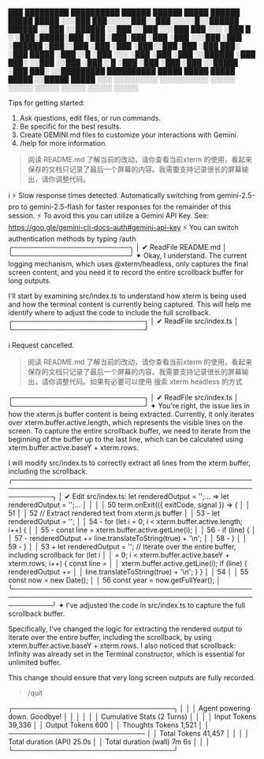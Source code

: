  ███            █████████  ██████████ ██████   ██████ █████ ██████   █████ █████
░░░███         ███░░░░░███░░███░░░░░█░░██████ ██████ ░░███ ░░██████ ░░███ ░░███
  ░░░███      ███     ░░░  ░███  █ ░  ░███░█████░███  ░███  ░███░███ ░███  ░███
    ░░░███   ░███          ░██████    ░███░░███ ░███  ░███  ░███░░███░███  ░███
     ███░    ░███    █████ ░███░░█    ░███ ░░░  ░███  ░███  ░███ ░░██████  ░███
   ███░      ░░███  ░░███  ░███ ░   █ ░███      ░███  ░███  ░███  ░░█████  ░███
 ███░         ░░█████████  ██████████ █████     █████ █████ █████  ░░█████ █████
░░░            ░░░░░░░░░  ░░░░░░░░░░ ░░░░░     ░░░░░ ░░░░░ ░░░░░    ░░░░░ ░░░░░


Tips for getting started:
1. Ask questions, edit files, or run commands.
2. Be specific for the best results.
3. Create GEMINI.md files to customize your interactions with Gemini.
4. /help for more information.


> 阅读 README.md 了解当前的改动，请你查看当前xterm 
  的使用，看起来保存的文档只记录了最后一个屏幕的内容。我需要支持记录很长的屏幕输出，请你调整代码。


ℹ ⚡ Slow response times detected. Automatically switching from gemini-2.5-pro to gemini-2.5-flash for faster responses
   for the remainder of this session.
  ⚡ To avoid this you can utilize a Gemini API Key. See: https://goo.gle/gemini-cli-docs-auth#gemini-api-key
  ⚡ You can switch authentication methods by typing /auth
 ╭────────────────────────╮
 │ ✔  ReadFile README.md  │
 ╰────────────────────────╯
✦ Okay, I understand. The current logging mechanism, which uses @xterm/headless, only captures the final screen
  content, and you need it to record the entire scrollback buffer for long outputs.


  I'll start by examining src/index.ts to understand how xterm is being used and how the terminal content is
  currently being captured. This will help me identify where to adjust the code to include the full scrollback.
 ╭───────────────────────────╮
 │ ✔  ReadFile src/index.ts  │
 ╰───────────────────────────╯

ℹ Request cancelled.
 

> 阅读 README.md 了解当前的改动，请你查看当前xterm 
    的使用，看起来保存的文档只记录了最后一个屏幕的内容。我需要支持记录很长的屏幕输出，请你调整代码。如果有必要可以使用
  搜索 xterm headless 的方式

 ╭───────────────────────────╮
 │ ✔  ReadFile src/index.ts  │
 ╰───────────────────────────╯
✦ You're right, the issue lies in how the xterm.js buffer content is being extracted. Currently, it only iterates over
  xterm.buffer.active.length, which represents the visible lines on the screen. To capture the entire scrollback
  buffer, we need to iterate from the beginning of the buffer up to the last line, which can be calculated using
  xterm.buffer.active.baseY + xterm.rows.


  I will modify src/index.ts to correctly extract all lines from the xterm buffer, including the scrollback.
 ╭────────────────────────────────────────────────────────────────────────────────────────────────────────────╮
 │ ✔  Edit src/index.ts:   let renderedOutput = '';... =>   let renderedOutput = '';...                       │
 │                                                                                                            │
 │    50     term.onExit(({ exitCode, signal }) => {                                                          │
 │    51                                                                                                      │
 │    52       // Extract rendered text from xterm.js buffer                                                  │
 │    53   -   let renderedOutput = '';                                                                       │
 │    54   -   for (let i = 0; i < xterm.buffer.active.length; i++) {                                         │
 │    55   -     const line = xterm.buffer.active.getLine(i);                                                 │
 │    56   -     if (line) {                                                                                  │
 │    57   -       renderedOutput += line.translateToString(true) + '\n';                                     │
 │    58   -     }                                                                                            │
 │    59   -   }                                                                                              │
 │    53   +   let renderedOutput = '';  // Iterate over the entire buffer, including scrollback  for (let i  │
 │           = 0; i < xterm.buffer.active.baseY + xterm.rows; i++) {    const line =                          │
 │           xterm.buffer.active.getLine(i);    if (line) {      renderedOutput +=                            │
 │           line.translateToString(true) + '\n';    }  }                                                     │
 │    54                                                                                                      │
 │    55       const now = new Date();                                                                        │
 │    56       const year = now.getFullYear();                                                                │
 ╰────────────────────────────────────────────────────────────────────────────────────────────────────────────╯
✦ I've adjusted the code in src/index.ts to capture the full scrollback buffer.


  Specifically, I've changed the logic for extracting the rendered output to iterate over the entire buffer,
  including the scrollback, by using xterm.buffer.active.baseY + xterm.rows. I also noticed that scrollback: Infinity
   was already set in the Terminal constructor, which is essential for unlimited buffer.


  This change should ensure that very long screen outputs are fully recorded.

> /quit

╭─────────────────────────────────╮
│                                 │
│  Agent powering down. Goodbye!  │
│                                 │
│                                 │
│  Cumulative Stats (2 Turns)     │
│                                 │
│  Input Tokens          39,336   │
│  Output Tokens            600   │
│  Thoughts Tokens        1,521   │
│  ────────────────────────────   │
│  Total Tokens          41,457   │
│                                 │
│  Total duration (API)   25.0s   │
│  Total duration (wall)  7m 6s   │
│                                 │
╰─────────────────────────────────╯